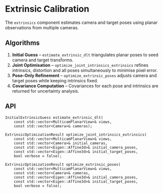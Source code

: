 # Extrinsic Calibration

The `extrinsics` component estimates camera and target poses using planar
observations from multiple cameras.

## Algorithms

1. **Initial Guess** – `estimate_extrinsic_dlt` triangulates planar poses
   to seed camera and target transforms.
2. **Joint Optimisation** – `optimize_joint_intrinsics_extrinsics` refines
   intrinsics, distortion and all poses simultaneously to minimise pixel error.
3. **Pose-Only Refinement** – `optimize_extrinsic_poses` adjusts camera and
   target poses while keeping intrinsics fixed.
4. **Covariance Computation** – Covariances for each pose and intrinsics are
   returned for uncertainty analysis.

## API

```
InitialExtrinsicGuess estimate_extrinsic_dlt(
    const std::vector<MulticamPlanarView>& views,
    const std::vector<Camera>& cameras);

ExtrinsicOptimizationResult optimize_joint_intrinsics_extrinsics(
    const std::vector<MulticamPlanarView>& views,
    const std::vector<Camera>& initial_cameras,
    const std::vector<Eigen::Affine3d>& initial_camera_poses,
    const std::vector<Eigen::Affine3d>& initial_target_poses,
    bool verbose = false);

ExtrinsicOptimizationResult optimize_extrinsic_poses(
    const std::vector<MulticamPlanarView>& views,
    const std::vector<Camera>& cameras,
    const std::vector<Eigen::Affine3d>& initial_camera_poses,
    const std::vector<Eigen::Affine3d>& initial_target_poses,
    bool verbose = false);
```

